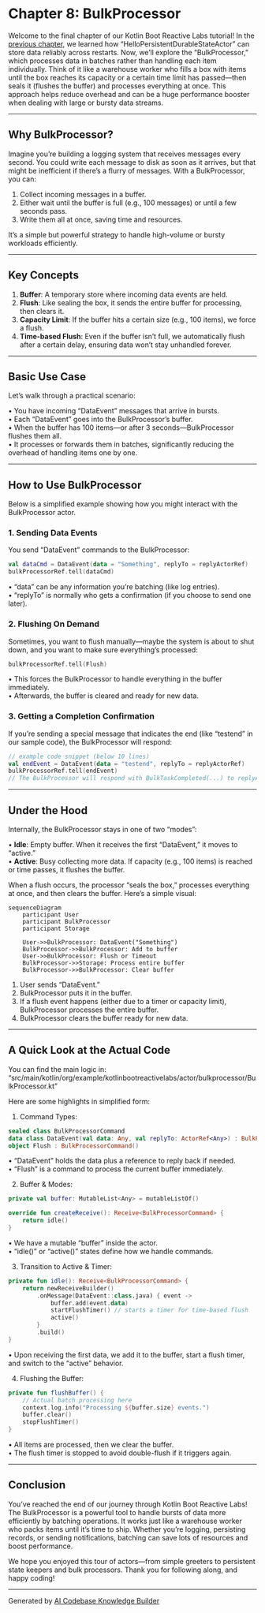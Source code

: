 # Chapter 8: BulkProcessor

Welcome to the final chapter of our Kotlin Boot Reactive Labs tutorial! In the [previous chapter](07_hellopersistentdurablestateactor.md), we learned how “HelloPersistentDurableStateActor” can store data reliably across restarts. Now, we’ll explore the “BulkProcessor,” which processes data in batches rather than handling each item individually. Think of it like a warehouse worker who fills a box with items until the box reaches its capacity or a certain time limit has passed—then seals it (flushes the buffer) and processes everything at once. This approach helps reduce overhead and can be a huge performance booster when dealing with large or bursty data streams.

---

## Why BulkProcessor?

Imagine you’re building a logging system that receives messages every second. You could write each message to disk as soon as it arrives, but that might be inefficient if there’s a flurry of messages. With a BulkProcessor, you can:

1. Collect incoming messages in a buffer.  
2. Either wait until the buffer is full (e.g., 100 messages) or until a few seconds pass.  
3. Write them all at once, saving time and resources.

It’s a simple but powerful strategy to handle high-volume or bursty workloads efficiently.

---

## Key Concepts

1. **Buffer**: A temporary store where incoming data events are held.  
2. **Flush**: Like sealing the box, it sends the entire buffer for processing, then clears it.  
3. **Capacity Limit**: If the buffer hits a certain size (e.g., 100 items), we force a flush.  
4. **Time-based Flush**: Even if the buffer isn’t full, we automatically flush after a certain delay, ensuring data won’t stay unhandled forever.  

---

## Basic Use Case

Let’s walk through a practical scenario:

• You have incoming “DataEvent” messages that arrive in bursts.  
• Each “DataEvent” goes into the BulkProcessor’s buffer.  
• When the buffer has 100 items—or after 3 seconds—BulkProcessor flushes them all.  
• It processes or forwards them in batches, significantly reducing the overhead of handling items one by one.

---

## How to Use BulkProcessor

Below is a simplified example showing how you might interact with the BulkProcessor actor.

### 1. Sending Data Events

You send “DataEvent” commands to the BulkProcessor:

```kotlin
val dataCmd = DataEvent(data = "Something", replyTo = replyActorRef)
bulkProcessorRef.tell(dataCmd)
```

• “data” can be any information you’re batching (like log entries).  
• “replyTo” is normally who gets a confirmation (if you choose to send one later).

### 2. Flushing On Demand

Sometimes, you want to flush manually—maybe the system is about to shut down, and you want to make sure everything’s processed:

```kotlin
bulkProcessorRef.tell(Flush)
```

• This forces the BulkProcessor to handle everything in the buffer immediately.  
• Afterwards, the buffer is cleared and ready for new data.

### 3. Getting a Completion Confirmation

If you’re sending a special message that indicates the end (like “testend” in our sample code), the BulkProcessor will respond:

```kotlin
// example code snippet (below 10 lines)
val endEvent = DataEvent(data = "testend", replyTo = replyActorRef)
bulkProcessorRef.tell(endEvent)
// The BulkProcessor will respond with BulkTaskCompleted(...) to replyActorRef
```

---

## Under the Hood

Internally, the BulkProcessor stays in one of two “modes”:

• **Idle**: Empty buffer. When it receives the first “DataEvent,” it moves to “active.”  
• **Active**: Busy collecting more data. If capacity (e.g., 100 items) is reached or time passes, it flushes the buffer.

When a flush occurs, the processor “seals the box,” processes everything at once, and then clears the buffer. Here’s a simple visual:

```mermaid
sequenceDiagram
    participant User
    participant BulkProcessor
    participant Storage

    User->>BulkProcessor: DataEvent("Something")
    BulkProcessor->>BulkProcessor: Add to buffer
    User->>BulkProcessor: Flush or Timeout
    BulkProcessor->>Storage: Process entire buffer
    BulkProcessor->>BulkProcessor: Clear buffer
```

1. User sends “DataEvent.”  
2. BulkProcessor puts it in the buffer.  
3. If a flush event happens (either due to a timer or capacity limit), BulkProcessor processes the entire buffer.  
4. BulkProcessor clears the buffer ready for new data.

---

## A Quick Look at the Actual Code

You can find the main logic in:  
“src/main/kotlin/org/example/kotlinbootreactivelabs/actor/bulkprocessor/BulkProcessor.kt”

Here are some highlights in simplified form:

1) Command Types:
```kotlin
sealed class BulkProcessorCommand
data class DataEvent(val data: Any, val replyTo: ActorRef<Any>) : BulkProcessorCommand()
object Flush : BulkProcessorCommand()
```
• “DataEvent” holds the data plus a reference to reply back if needed.  
• “Flush” is a command to process the current buffer immediately.

2) Buffer & Modes:
```kotlin
private val buffer: MutableList<Any> = mutableListOf()

override fun createReceive(): Receive<BulkProcessorCommand> {
    return idle()
}
```
• We have a mutable “buffer” inside the actor.  
• “idle()” or “active()” states define how we handle commands.

3) Transition to Active & Timer:
```kotlin
private fun idle(): Receive<BulkProcessorCommand> {
    return newReceiveBuilder()
        .onMessage(DataEvent::class.java) { event ->
            buffer.add(event.data)
            startFlushTimer() // starts a timer for time-based flush
            active()
        }
        .build()
}
```
• Upon receiving the first data, we add it to the buffer, start a flush timer, and switch to the “active” behavior.

4) Flushing the Buffer:
```kotlin
private fun flushBuffer() {
    // Actual batch processing here
    context.log.info("Processing ${buffer.size} events.")
    buffer.clear()
    stopFlushTimer()
}
```
• All items are processed, then we clear the buffer.  
• The flush timer is stopped to avoid double-flush if it triggers again.

---

## Conclusion

You’ve reached the end of our journey through Kotlin Boot Reactive Labs! The BulkProcessor is a powerful tool to handle bursts of data more efficiently by batching operations. It works just like a warehouse worker who packs items until it’s time to ship. Whether you’re logging, persisting records, or sending notifications, batching can save lots of resources and boost performance.

We hope you enjoyed this tour of actors—from simple greeters to persistent state keepers and bulk processors. Thank you for following along, and happy coding!

---

Generated by [AI Codebase Knowledge Builder](https://github.com/The-Pocket/Tutorial-Codebase-Knowledge)